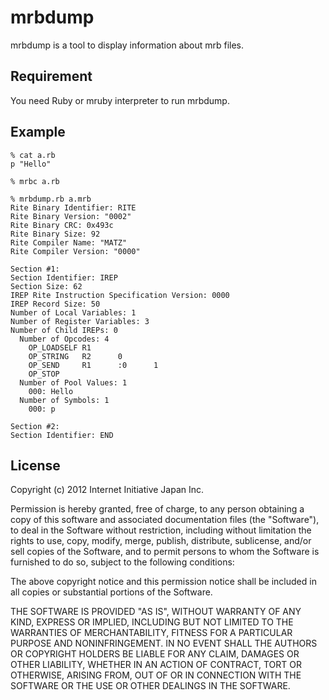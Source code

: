 mrbdump
=======

mrbdump is a tool to display information about mrb files.


## Requirement
You need Ruby or mruby interpreter to run mrbdump.


## Example

```
% cat a.rb
p "Hello"

% mrbc a.rb

% mrbdump.rb a.mrb
Rite Binary Identifier: RITE
Rite Binary Version: "0002"
Rite Binary CRC: 0x493c
Rite Binary Size: 92
Rite Compiler Name: "MATZ"
Rite Compiler Version: "0000"

Section #1:
Section Identifier: IREP
Section Size: 62
IREP Rite Instruction Specification Version: 0000
IREP Record Size: 50
Number of Local Variables: 1
Number of Register Variables: 3
Number of Child IREPs: 0
  Number of Opcodes: 4
    OP_LOADSELF R1
    OP_STRING   R2      0
    OP_SEND     R1      :0      1
    OP_STOP
  Number of Pool Values: 1
    000: Hello
  Number of Symbols: 1
    000: p

Section #2:
Section Identifier: END
```


## License
Copyright (c) 2012 Internet Initiative Japan Inc.

Permission is hereby granted, free of charge, to any person obtaining a 
copy of this software and associated documentation files (the "Software"), 
to deal in the Software without restriction, including without limitation 
the rights to use, copy, modify, merge, publish, distribute, sublicense, 
and/or sell copies of the Software, and to permit persons to whom the 
Software is furnished to do so, subject to the following conditions:

The above copyright notice and this permission notice shall be included in 
all copies or substantial portions of the Software.

THE SOFTWARE IS PROVIDED "AS IS", WITHOUT WARRANTY OF ANY KIND, EXPRESS OR 
IMPLIED, INCLUDING BUT NOT LIMITED TO THE WARRANTIES OF MERCHANTABILITY, 
FITNESS FOR A PARTICULAR PURPOSE AND NONINFRINGEMENT. IN NO EVENT SHALL THE 
AUTHORS OR COPYRIGHT HOLDERS BE LIABLE FOR ANY CLAIM, DAMAGES OR OTHER 
LIABILITY, WHETHER IN AN ACTION OF CONTRACT, TORT OR OTHERWISE, ARISING 
FROM, OUT OF OR IN CONNECTION WITH THE SOFTWARE OR THE USE OR OTHER 
DEALINGS IN THE SOFTWARE.
